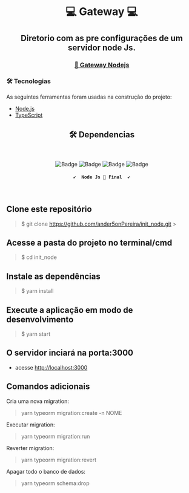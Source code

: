 <div align="center">
<h1><strong>💻 Gateway 💻</strong></h1>

<h2> Diretorio com as pre configurações de um servidor node Js.</h2>

<h3>
  <a href="https://nodejs.org/en/">🔗 Gateway Nodejs </a>
</h3>

</div>

### 🛠 Tecnologias

As seguintes ferramentas foram usadas na construção do projeto:

- [Node.js](https://nodejs.org/en/)
- [TypeScript](https://www.typescriptlang.org/)

<div align="center">

## 🛠 Dependencias

<br>

![Badge](https://img.shields.io/static/v1?label=express&message=^4.17.1&color=<COLOR>&style=flat-square)
![Badge](https://img.shields.io/static/v1?label=typeorm&message=^0.2.29&color=orange&style=flat-square)
![Badge](https://img.shields.io/static/v1?label=pg&message=^8.5.1&color=blue&style=flat-square)
![Badge](https://img.shields.io/static/v1?label=sqlite3&message=^5.0.0&color=<COLOR>&style=flat-square)

<h4 align="center">

    ✔️  Node Js 🚀 Final  ✔️

</h4>
</div>
<br>

## Clone este repositório

> $ git clone <https://github.com/ander5onPereira/init_node.git> > <br>

## Acesse a pasta do projeto no terminal/cmd

> $ cd init_node
> <br>

## Instale as dependências

> $ yarn install
> <br>

## Execute a aplicação em modo de desenvolvimento

> $ yarn start
> <br>

## O servidor inciará na porta:3000

- acesse <http://localhost:3000>

## Comandos adicionais

Cria uma nova migration:

> yarn typeorm migration:create -n NOME

Executar migration:

> yarn typeorm migration:run

Reverter migration:

> yarn typeorm migration:revert

Apagar todo o banco de dados:

> yarn typeorm schema:drop
